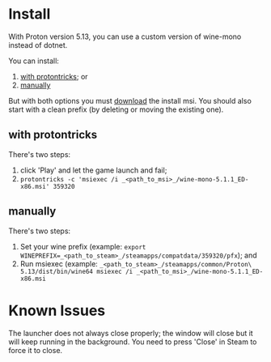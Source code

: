 # Install
With Proton version 5.13, you can use a custom version of wine-mono instead of dotnet.

You can install:
1. [with protontricks](#with-protontricks); or
2. [manually](#manually)

But with both options you must [download](https://github.com/redmcg/wine-mono/releases/download/wine-mono-5.1.1_ED/wine-mono-5.1.1_ED-x86.msi) the install msi. You should also start with a clean prefix (by deleting or moving the existing one).

## with protontricks
There's two steps:
1. click 'Play' and let the game launch and fail;
2. `protontricks -c 'msiexec /i _<path_to_msi>_/wine-mono-5.1.1_ED-x86.msi' 359320`

## manually
There's two steps:
1. Set your wine prefix (example: `export WINEPREFIX=_<path_to_steam>_/steamapps/compatdata/359320/pfx`); and
2. Run msiexec (example: `_<path_to_steam>_/steamapps/common/Proton\ 5.13/dist/bin/wine64 msiexec /i _<path_to_msi>_/wine-mono-5.1.1_ED-x86.msi`

# Known Issues
The launcher does not always close properly; the window will close but it will keep running in the background. You need to press 'Close' in Steam to force it to close.